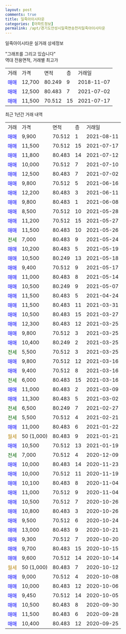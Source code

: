 ```yaml
---
layout: post
comments: true
title: 일죽아이시타운
categories: [아파트정보]
permalink: /apt/경기도안성시일죽면송천리일죽아이시타운
---
```


일죽아이시타운 실거래 상세정보

<script type="text/javascript">
  google.charts.load('current', {'packages':['line', 'corechart']});
  google.charts.setOnLoadCallback(drawChart);

  function drawChart() {
    var data = new google.visualization.DataTable();
    data.addColumn('date', '거래일');
    data.addColumn('number', "매매");
    data.addColumn('number', "전세");
    data.addColumn('number', "전매");

    data.addRows([[new Date(Date.parse("2021-08-11")), 9900, null, null], [new Date(Date.parse("2021-07-17")), 11500, null, null], [new Date(Date.parse("2021-07-12")), 11800, null, null], [new Date(Date.parse("2021-07-10")), 10000, null, null], [new Date(Date.parse("2021-07-02")), 12500, null, null], [new Date(Date.parse("2021-06-16")), 9800, null, null], [new Date(Date.parse("2021-06-11")), 12200, null, null], [new Date(Date.parse("2021-06-08")), 9800, null, null], [new Date(Date.parse("2021-05-28")), 8500, null, null], [new Date(Date.parse("2021-05-27")), 11200, null, null], [new Date(Date.parse("2021-05-26")), 11500, null, null], [new Date(Date.parse("2021-05-24")), null, 7000, null], [new Date(Date.parse("2021-05-19")), 10200, null, null], [new Date(Date.parse("2021-05-18")), 10500, null, null], [new Date(Date.parse("2021-05-17")), 9400, null, null], [new Date(Date.parse("2021-05-14")), 11000, null, null], [new Date(Date.parse("2021-05-07")), 10500, null, null], [new Date(Date.parse("2021-04-24")), 11500, null, null], [new Date(Date.parse("2021-03-31")), 11500, null, null], [new Date(Date.parse("2021-03-27")), 10500, null, null], [new Date(Date.parse("2021-03-25")), 12300, null, null], [new Date(Date.parse("2021-03-25")), 9800, null, null], [new Date(Date.parse("2021-03-25")), 10400, null, null], [new Date(Date.parse("2021-03-25")), null, 5500, null], [new Date(Date.parse("2021-03-16")), 9800, null, null], [new Date(Date.parse("2021-03-16")), 9400, null, null], [new Date(Date.parse("2021-03-16")), null, 6000, null], [new Date(Date.parse("2021-03-09")), 11000, null, null], [new Date(Date.parse("2021-03-02")), 11300, null, null], [new Date(Date.parse("2021-02-27")), null, 6500, null], [new Date(Date.parse("2021-02-21")), null, 5500, null], [new Date(Date.parse("2021-01-22")), 11000, null, null], [new Date(Date.parse("2021-01-21")), null, null, null], [new Date(Date.parse("2021-01-19")), 10500, null, null], [new Date(Date.parse("2020-12-09")), null, 7000, null], [new Date(Date.parse("2020-11-23")), 10000, null, null], [new Date(Date.parse("2020-11-19")), 10000, null, null], [new Date(Date.parse("2020-11-04")), 10100, null, null], [new Date(Date.parse("2020-11-04")), 11000, null, null], [new Date(Date.parse("2020-10-26")), 10500, null, null], [new Date(Date.parse("2020-10-26")), 10800, null, null], [new Date(Date.parse("2020-10-24")), 9500, null, null], [new Date(Date.parse("2020-10-21")), 13000, null, null], [new Date(Date.parse("2020-10-20")), 9300, null, null], [new Date(Date.parse("2020-10-15")), 9700, null, null], [new Date(Date.parse("2020-10-14")), 9600, null, null], [new Date(Date.parse("2020-10-12")), null, null, null], [new Date(Date.parse("2020-10-08")), 9000, null, null], [new Date(Date.parse("2020-10-06")), 10000, null, null], [new Date(Date.parse("2020-10-05")), 9450, null, null], [new Date(Date.parse("2020-09-30")), 10500, null, null], [new Date(Date.parse("2020-09-28")), 11500, null, null], [new Date(Date.parse("2020-09-25")), 10400, null, null]]);

    var options = {
      hAxis: {
        format: 'yyyy/MM/dd'
      },    
      lineWidth: 0,
      pointsVisible: true,    
      title: '최근 1년간 유형별 실거래가 분포',
      legend: { position: 'bottom' }
    };

    var formatter = new google.visualization.NumberFormat({pattern:'###,###'} );
    formatter.format(data, 1);
    formatter.format(data, 2);
    
    setTimeout(function() {
        var chart = new google.visualization.LineChart(document.getElementById('columnchart_material'));
        chart.draw(data, (options));
        document.getElementById('loading').style.display = 'none';
    }, 1000);
  }
</script>


<div id="loading" style="z-index:20; display: block; margin-left: 0px">"그래프를 그리고 있습니다"</div>
<div id="columnchart_material" style="width: 95%; margin-left: 0px; display: block"></div>
<!-- contents start -->
역대 전용면적, 거래별 최고가
<table class="sortable">
    <tr>
      <td>거래</td>
      <td>가격</td>
      <td>면적</td>
      <td>층</td>
      <td>거래일</td>
    </tr>
        <tr>
          <td><a style="color: blue">매매</a></td>
          <td>12,700</td>
          <td>80.249</td>
          <td>9</td>
          <td>2018-11-07</td>
        </tr>            <tr>
          <td><a style="color: blue">매매</a></td>
          <td>12,500</td>
          <td>80.483</td>
          <td>7</td>
          <td>2021-07-02</td>
        </tr>            <tr>
          <td><a style="color: blue">매매</a></td>
          <td>11,500</td>
          <td>70.512</td>
          <td>15</td>
          <td>2021-07-17</td>
        </tr>        
    
    
</table>

최근 1년간 거래 내역

<table class="sortable">
    <tr>
      <td>거래</td>
      <td>가격</td>
      <td>면적</td>
      <td>층</td>
      <td>거래일</td>
    </tr>
    <tr>
      <td><a style="color: blue">매매</a></td>
      <td>9,900</td>
      <td>70.512</td>
      <td>1</td>
      <td>2021-08-11</td>
    </tr>          <tr>
      <td><a style="color: blue">매매</a></td>
      <td>11,500</td>
      <td>70.512</td>
      <td>15</td>
      <td>2021-07-17</td>
    </tr>          <tr>
      <td><a style="color: blue">매매</a></td>
      <td>11,800</td>
      <td>80.483</td>
      <td>14</td>
      <td>2021-07-12</td>
    </tr>          <tr>
      <td><a style="color: blue">매매</a></td>
      <td>10,000</td>
      <td>70.512</td>
      <td>7</td>
      <td>2021-07-10</td>
    </tr>          <tr>
      <td><a style="color: blue">매매</a></td>
      <td>12,500</td>
      <td>80.483</td>
      <td>7</td>
      <td>2021-07-02</td>
    </tr>          <tr>
      <td><a style="color: blue">매매</a></td>
      <td>9,800</td>
      <td>70.512</td>
      <td>5</td>
      <td>2021-06-16</td>
    </tr>          <tr>
      <td><a style="color: blue">매매</a></td>
      <td>12,200</td>
      <td>80.483</td>
      <td>3</td>
      <td>2021-06-11</td>
    </tr>          <tr>
      <td><a style="color: blue">매매</a></td>
      <td>9,800</td>
      <td>80.483</td>
      <td>1</td>
      <td>2021-06-08</td>
    </tr>          <tr>
      <td><a style="color: blue">매매</a></td>
      <td>8,500</td>
      <td>70.512</td>
      <td>10</td>
      <td>2021-05-28</td>
    </tr>          <tr>
      <td><a style="color: blue">매매</a></td>
      <td>11,200</td>
      <td>70.512</td>
      <td>15</td>
      <td>2021-05-27</td>
    </tr>          <tr>
      <td><a style="color: blue">매매</a></td>
      <td>11,500</td>
      <td>80.483</td>
      <td>10</td>
      <td>2021-05-26</td>
    </tr>          <tr>
      <td><a style="color: darkgreen">전세</a></td>
      <td>7,000</td>
      <td>80.483</td>
      <td>9</td>
      <td>2021-05-24</td>
    </tr>          <tr>
      <td><a style="color: blue">매매</a></td>
      <td>10,200</td>
      <td>80.483</td>
      <td>5</td>
      <td>2021-05-19</td>
    </tr>          <tr>
      <td><a style="color: blue">매매</a></td>
      <td>10,500</td>
      <td>80.249</td>
      <td>13</td>
      <td>2021-05-18</td>
    </tr>          <tr>
      <td><a style="color: blue">매매</a></td>
      <td>9,400</td>
      <td>70.512</td>
      <td>9</td>
      <td>2021-05-17</td>
    </tr>          <tr>
      <td><a style="color: blue">매매</a></td>
      <td>11,000</td>
      <td>80.483</td>
      <td>8</td>
      <td>2021-05-14</td>
    </tr>          <tr>
      <td><a style="color: blue">매매</a></td>
      <td>10,500</td>
      <td>80.249</td>
      <td>9</td>
      <td>2021-05-07</td>
    </tr>          <tr>
      <td><a style="color: blue">매매</a></td>
      <td>11,500</td>
      <td>80.483</td>
      <td>5</td>
      <td>2021-04-24</td>
    </tr>          <tr>
      <td><a style="color: blue">매매</a></td>
      <td>11,500</td>
      <td>80.483</td>
      <td>11</td>
      <td>2021-03-31</td>
    </tr>          <tr>
      <td><a style="color: blue">매매</a></td>
      <td>10,500</td>
      <td>80.483</td>
      <td>15</td>
      <td>2021-03-27</td>
    </tr>          <tr>
      <td><a style="color: blue">매매</a></td>
      <td>12,300</td>
      <td>80.483</td>
      <td>12</td>
      <td>2021-03-25</td>
    </tr>          <tr>
      <td><a style="color: blue">매매</a></td>
      <td>9,800</td>
      <td>70.512</td>
      <td>3</td>
      <td>2021-03-25</td>
    </tr>          <tr>
      <td><a style="color: blue">매매</a></td>
      <td>10,400</td>
      <td>80.249</td>
      <td>2</td>
      <td>2021-03-25</td>
    </tr>          <tr>
      <td><a style="color: darkgreen">전세</a></td>
      <td>5,500</td>
      <td>70.512</td>
      <td>3</td>
      <td>2021-03-25</td>
    </tr>          <tr>
      <td><a style="color: blue">매매</a></td>
      <td>9,800</td>
      <td>70.512</td>
      <td>12</td>
      <td>2021-03-16</td>
    </tr>          <tr>
      <td><a style="color: blue">매매</a></td>
      <td>9,400</td>
      <td>70.512</td>
      <td>8</td>
      <td>2021-03-16</td>
    </tr>          <tr>
      <td><a style="color: darkgreen">전세</a></td>
      <td>6,000</td>
      <td>80.483</td>
      <td>15</td>
      <td>2021-03-16</td>
    </tr>          <tr>
      <td><a style="color: blue">매매</a></td>
      <td>11,000</td>
      <td>80.483</td>
      <td>2</td>
      <td>2021-03-09</td>
    </tr>          <tr>
      <td><a style="color: blue">매매</a></td>
      <td>11,300</td>
      <td>80.483</td>
      <td>5</td>
      <td>2021-03-02</td>
    </tr>          <tr>
      <td><a style="color: darkgreen">전세</a></td>
      <td>6,500</td>
      <td>80.249</td>
      <td>7</td>
      <td>2021-02-27</td>
    </tr>          <tr>
      <td><a style="color: darkgreen">전세</a></td>
      <td>5,500</td>
      <td>70.512</td>
      <td>4</td>
      <td>2021-02-21</td>
    </tr>          <tr>
      <td><a style="color: blue">매매</a></td>
      <td>11,000</td>
      <td>80.483</td>
      <td>6</td>
      <td>2021-01-22</td>
    </tr>          <tr>
      <td><a style="color: darkgoldenrod">월세</a></td>
      <td>50 (1,000)</td>
      <td>80.483</td>
      <td>9</td>
      <td>2021-01-21</td>
    </tr>          <tr>
      <td><a style="color: blue">매매</a></td>
      <td>10,500</td>
      <td>70.512</td>
      <td>13</td>
      <td>2021-01-19</td>
    </tr>          <tr>
      <td><a style="color: darkgreen">전세</a></td>
      <td>7,000</td>
      <td>70.512</td>
      <td>4</td>
      <td>2020-12-09</td>
    </tr>          <tr>
      <td><a style="color: blue">매매</a></td>
      <td>10,000</td>
      <td>80.483</td>
      <td>14</td>
      <td>2020-11-23</td>
    </tr>          <tr>
      <td><a style="color: blue">매매</a></td>
      <td>10,000</td>
      <td>70.512</td>
      <td>11</td>
      <td>2020-11-19</td>
    </tr>          <tr>
      <td><a style="color: blue">매매</a></td>
      <td>10,100</td>
      <td>80.483</td>
      <td>8</td>
      <td>2020-11-04</td>
    </tr>          <tr>
      <td><a style="color: blue">매매</a></td>
      <td>11,000</td>
      <td>70.512</td>
      <td>9</td>
      <td>2020-11-04</td>
    </tr>          <tr>
      <td><a style="color: blue">매매</a></td>
      <td>10,500</td>
      <td>70.512</td>
      <td>7</td>
      <td>2020-10-26</td>
    </tr>          <tr>
      <td><a style="color: blue">매매</a></td>
      <td>10,800</td>
      <td>80.483</td>
      <td>3</td>
      <td>2020-10-26</td>
    </tr>          <tr>
      <td><a style="color: blue">매매</a></td>
      <td>9,500</td>
      <td>70.512</td>
      <td>6</td>
      <td>2020-10-24</td>
    </tr>          <tr>
      <td><a style="color: blue">매매</a></td>
      <td>13,000</td>
      <td>80.483</td>
      <td>9</td>
      <td>2020-10-21</td>
    </tr>          <tr>
      <td><a style="color: blue">매매</a></td>
      <td>9,300</td>
      <td>70.512</td>
      <td>7</td>
      <td>2020-10-20</td>
    </tr>          <tr>
      <td><a style="color: blue">매매</a></td>
      <td>9,700</td>
      <td>80.483</td>
      <td>15</td>
      <td>2020-10-15</td>
    </tr>          <tr>
      <td><a style="color: blue">매매</a></td>
      <td>9,600</td>
      <td>70.512</td>
      <td>14</td>
      <td>2020-10-14</td>
    </tr>          <tr>
      <td><a style="color: darkgoldenrod">월세</a></td>
      <td>50 (1,000)</td>
      <td>80.483</td>
      <td>7</td>
      <td>2020-10-12</td>
    </tr>          <tr>
      <td><a style="color: blue">매매</a></td>
      <td>9,000</td>
      <td>70.512</td>
      <td>4</td>
      <td>2020-10-08</td>
    </tr>          <tr>
      <td><a style="color: blue">매매</a></td>
      <td>10,000</td>
      <td>80.483</td>
      <td>12</td>
      <td>2020-10-06</td>
    </tr>          <tr>
      <td><a style="color: blue">매매</a></td>
      <td>9,450</td>
      <td>70.512</td>
      <td>14</td>
      <td>2020-10-05</td>
    </tr>          <tr>
      <td><a style="color: blue">매매</a></td>
      <td>10,500</td>
      <td>80.483</td>
      <td>8</td>
      <td>2020-09-30</td>
    </tr>          <tr>
      <td><a style="color: blue">매매</a></td>
      <td>11,500</td>
      <td>80.483</td>
      <td>6</td>
      <td>2020-09-28</td>
    </tr>          <tr>
      <td><a style="color: blue">매매</a></td>
      <td>10,400</td>
      <td>80.483</td>
      <td>12</td>
      <td>2020-09-25</td>
    </tr>      </table>
<!-- contents end -->    

